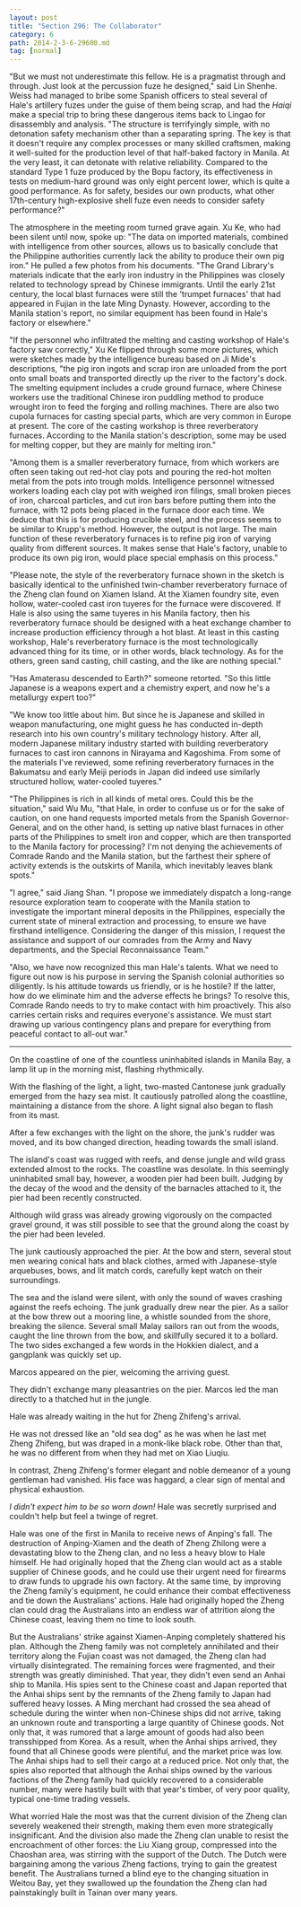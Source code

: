 ```yaml
---
layout: post
title: "Section 296: The Collaborator"
category: 6
path: 2014-2-3-6-29600.md
tag: [normal]
---
```


"But we must not underestimate this fellow. He is a pragmatist through and through. Just look at the percussion fuze he designed," said Lin Shenhe. Weiss had managed to bribe some Spanish officers to steal several of Hale's artillery fuzes under the guise of them being scrap, and had the *Haiqi* make a special trip to bring these dangerous items back to Lingao for disassembly and analysis. "The structure is terrifyingly simple, with no detonation safety mechanism other than a separating spring. The key is that it doesn't require any complex processes or many skilled craftsmen, making it well-suited for the production level of that half-baked factory in Manila. At the very least, it can detonate with relative reliability. Compared to the standard Type 1 fuze produced by the Bopu factory, its effectiveness in tests on medium-hard ground was only eight percent lower, which is quite a good performance. As for safety, besides our own products, what other 17th-century high-explosive shell fuze even needs to consider safety performance?"

The atmosphere in the meeting room turned grave again. Xu Ke, who had been silent until now, spoke up: "The data on imported materials, combined with intelligence from other sources, allows us to basically conclude that the Philippine authorities currently lack the ability to produce their own pig iron." He pulled a few photos from his documents. "The Grand Library's materials indicate that the early iron industry in the Philippines was closely related to technology spread by Chinese immigrants. Until the early 21st century, the local blast furnaces were still the 'trumpet furnaces' that had appeared in Fujian in the late Ming Dynasty. However, according to the Manila station's report, no similar equipment has been found in Hale's factory or elsewhere."

"If the personnel who infiltrated the melting and casting workshop of Hale's factory saw correctly," Xu Ke flipped through some more pictures, which were sketches made by the intelligence bureau based on Ji Mide's descriptions, "the pig iron ingots and scrap iron are unloaded from the port onto small boats and transported directly up the river to the factory's dock. The smelting equipment includes a crude ground furnace, where Chinese workers use the traditional Chinese iron puddling method to produce wrought iron to feed the forging and rolling machines. There are also two cupola furnaces for casting special parts, which are very common in Europe at present. The core of the casting workshop is three reverberatory furnaces. According to the Manila station's description, some may be used for melting copper, but they are mainly for melting iron."

"Among them is a smaller reverberatory furnace, from which workers are often seen taking out red-hot clay pots and pouring the red-hot molten metal from the pots into trough molds. Intelligence personnel witnessed workers loading each clay pot with weighed iron filings, small broken pieces of iron, charcoal particles, and cut iron bars before putting them into the furnace, with 12 pots being placed in the furnace door each time. We deduce that this is for producing crucible steel, and the process seems to be similar to Krupp's method. However, the output is not large. The main function of these reverberatory furnaces is to refine pig iron of varying quality from different sources. It makes sense that Hale's factory, unable to produce its own pig iron, would place special emphasis on this process."

"Please note, the style of the reverberatory furnace shown in the sketch is basically identical to the unfinished twin-chamber reverberatory furnace of the Zheng clan found on Xiamen Island. At the Xiamen foundry site, even hollow, water-cooled cast iron tuyeres for the furnace were discovered. If Hale is also using the same tuyeres in his Manila factory, then his reverberatory furnace should be designed with a heat exchange chamber to increase production efficiency through a hot blast. At least in this casting workshop, Hale's reverberatory furnace is the most technologically advanced thing for its time, or in other words, black technology. As for the others, green sand casting, chill casting, and the like are nothing special."

"Has Amaterasu descended to Earth?" someone retorted. "So this little Japanese is a weapons expert and a chemistry expert, and now he's a metallurgy expert too?"

"We know too little about him. But since he is Japanese and skilled in weapon manufacturing, one might guess he has conducted in-depth research into his own country's military technology history. After all, modern Japanese military industry started with building reverberatory furnaces to cast iron cannons in Nirayama and Kagoshima. From some of the materials I've reviewed, some refining reverberatory furnaces in the Bakumatsu and early Meiji periods in Japan did indeed use similarly structured hollow, water-cooled tuyeres."

"The Philippines is rich in all kinds of metal ores. Could this be the situation," said Wu Mu, "that Hale, in order to confuse us or for the sake of caution, on one hand requests imported metals from the Spanish Governor-General, and on the other hand, is setting up native blast furnaces in other parts of the Philippines to smelt iron and copper, which are then transported to the Manila factory for processing? I'm not denying the achievements of Comrade Rando and the Manila station, but the farthest their sphere of activity extends is the outskirts of Manila, which inevitably leaves blank spots."

"I agree," said Jiang Shan. "I propose we immediately dispatch a long-range resource exploration team to cooperate with the Manila station to investigate the important mineral deposits in the Philippines, especially the current state of mineral extraction and processing, to ensure we have firsthand intelligence. Considering the danger of this mission, I request the assistance and support of our comrades from the Army and Navy departments, and the Special Reconnaissance Team."

"Also, we have now recognized this man Hale's talents. What we need to figure out now is his purpose in serving the Spanish colonial authorities so diligently. Is his attitude towards us friendly, or is he hostile? If the latter, how do we eliminate him and the adverse effects he brings? To resolve this, Comrade Rando needs to try to make contact with him proactively. This also carries certain risks and requires everyone's assistance. We must start drawing up various contingency plans and prepare for everything from peaceful contact to all-out war."

***

On the coastline of one of the countless uninhabited islands in Manila Bay, a lamp lit up in the morning mist, flashing rhythmically.

With the flashing of the light, a light, two-masted Cantonese junk gradually emerged from the hazy sea mist. It cautiously patrolled along the coastline, maintaining a distance from the shore. A light signal also began to flash from its mast.

After a few exchanges with the light on the shore, the junk's rudder was moved, and its bow changed direction, heading towards the small island.

The island's coast was rugged with reefs, and dense jungle and wild grass extended almost to the rocks. The coastline was desolate. In this seemingly uninhabited small bay, however, a wooden pier had been built. Judging by the decay of the wood and the density of the barnacles attached to it, the pier had been recently constructed.

Although wild grass was already growing vigorously on the compacted gravel ground, it was still possible to see that the ground along the coast by the pier had been leveled.

The junk cautiously approached the pier. At the bow and stern, several stout men wearing conical hats and black clothes, armed with Japanese-style arquebuses, bows, and lit match cords, carefully kept watch on their surroundings.

The sea and the island were silent, with only the sound of waves crashing against the reefs echoing. The junk gradually drew near the pier. As a sailor at the bow threw out a mooring line, a whistle sounded from the shore, breaking the silence. Several small Malay sailors ran out from the woods, caught the line thrown from the bow, and skillfully secured it to a bollard. The two sides exchanged a few words in the Hokkien dialect, and a gangplank was quickly set up.

Marcos appeared on the pier, welcoming the arriving guest.

They didn't exchange many pleasantries on the pier. Marcos led the man directly to a thatched hut in the jungle.

Hale was already waiting in the hut for Zheng Zhifeng's arrival.

He was not dressed like an "old sea dog" as he was when he last met Zheng Zhifeng, but was draped in a monk-like black robe. Other than that, he was no different from when they had met on Xiao Liuqiu.

In contrast, Zheng Zhifeng's former elegant and noble demeanor of a young gentleman had vanished. His face was haggard, a clear sign of mental and physical exhaustion.

*I didn't expect him to be so worn down!* Hale was secretly surprised and couldn't help but feel a twinge of regret.

Hale was one of the first in Manila to receive news of Anping's fall. The destruction of Anping-Xiamen and the death of Zheng Zhilong were a devastating blow to the Zheng clan, and no less a heavy blow to Hale himself. He had originally hoped that the Zheng clan would act as a stable supplier of Chinese goods, and he could use their urgent need for firearms to draw funds to upgrade his own factory. At the same time, by improving the Zheng family's equipment, he could enhance their combat effectiveness and tie down the Australians' actions. Hale had originally hoped the Zheng clan could drag the Australians into an endless war of attrition along the Chinese coast, leaving them no time to look south.

But the Australians' strike against Xiamen-Anping completely shattered his plan. Although the Zheng family was not completely annihilated and their territory along the Fujian coast was not damaged, the Zheng clan had virtually disintegrated. The remaining forces were fragmented, and their strength was greatly diminished. That year, they didn't even send an Anhai ship to Manila. His spies sent to the Chinese coast and Japan reported that the Anhai ships sent by the remnants of the Zheng family to Japan had suffered heavy losses. A Ming merchant had crossed the sea ahead of schedule during the winter when non-Chinese ships did not arrive, taking an unknown route and transporting a large quantity of Chinese goods. Not only that, it was rumored that a large amount of goods had also been transshipped from Korea. As a result, when the Anhai ships arrived, they found that all Chinese goods were plentiful, and the market price was low. The Anhai ships had to sell their cargo at a reduced price. Not only that, the spies also reported that although the Anhai ships owned by the various factions of the Zheng family had quickly recovered to a considerable number, many were hastily built with that year's timber, of very poor quality, typical one-time trading vessels.

What worried Hale the most was that the current division of the Zheng clan severely weakened their strength, making them even more strategically insignificant. And the division also made the Zheng clan unable to resist the encroachment of other forces: the Liu Xiang group, compressed into the Chaoshan area, was stirring with the support of the Dutch. The Dutch were bargaining among the various Zheng factions, trying to gain the greatest benefit. The Australians turned a blind eye to the changing situation in Weitou Bay, yet they swallowed up the foundation the Zheng clan had painstakingly built in Tainan over many years.